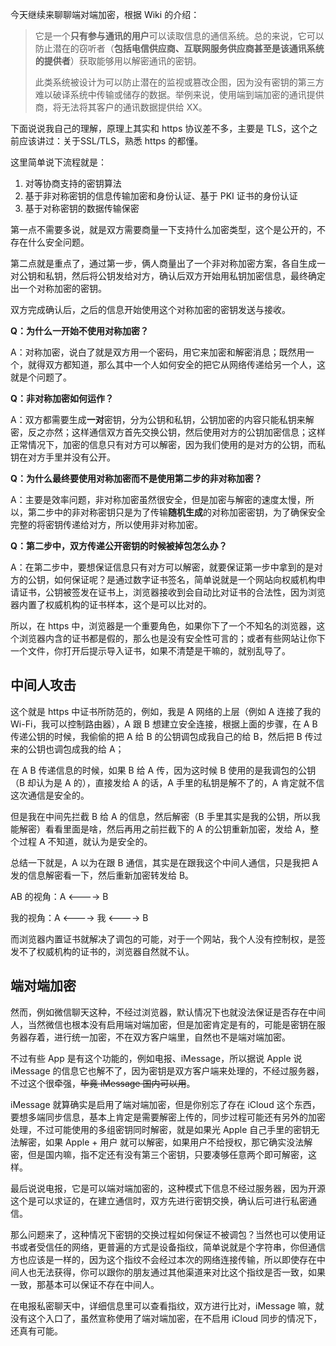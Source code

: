 今天继续来聊聊端对端加密，根据 Wiki 的介绍：

> 它是一个**只有参与通讯的用户**可以读取信息的通信系统。总的来说，它可以防止潜在的窃听者（**包括电信供应商、互联网服务供应商甚至是该通讯系统的提供者**）获取能够用以解密通讯的密钥。
> 
> 此类系统被设计为可以防止潜在的监视或篡改企图，因为没有密钥的第三方难以破译系统中传输或储存的数据。举例来说，使用端到端加密的通讯提供商，将无法将其客户的通讯数据提供给 XX。

下面说说我自己的理解，原理上其实和 https 协议差不多，主要是 TLS，这个之前应该讲过：关于SSL/TLS，熟悉 https 的都懂。

这里简单说下流程就是：

1. 对等协商支持的密钥算法
2. 基于非对称密钥的信息传输加密和身份认证、基于 PKI 证书的身份认证
3. 基于对称密钥的数据传输保密

第一点不需要多说，就是双方需要商量一下支持什么加密类型，这个是公开的，不存在什么安全问题。

第二点就是重点了，通过第一步，俩人商量出了一个非对称加密方案，各自生成一对公钥和私钥，然后将公钥发给对方，确认后双方开始用私钥加密信息，最终确定出一个对称加密的密钥。

双方完成确认后，之后的信息开始使用这个对称加密的密钥发送与接收。

**Q：为什么一开始不使用对称加密？**

A：对称加密，说白了就是双方用一个密码，用它来加密和解密消息；既然用一个，就得双方都知道，那么其中一个人如何安全的把它从网络传递给另一个人，这就是个问题了。

**Q：非对称加密如何运作？**

A：双方都需要生成**一对**密钥，分为公钥和私钥，公钥加密的内容只能私钥来解密，反之亦然；这样通信双方首先交换公钥，然后使用对方的公钥加密信息；这样正常情况下，加密的信息只有对方可以解密，因为我们使用的是对方的公钥，而私钥在对方手里并没有公开。

**Q：为什么最终要使用对称加密而不是使用第二步的非对称加密？**

A：主要是效率问题，非对称加密虽然很安全，但是加密与解密的速度太慢，所以，第二步中的非对称密钥只是为了传输**随机生成**的对称加密密钥，为了确保安全完整的将密钥传递给对方，所以使用非对称加密。

**Q：第二步中，双方传递公开密钥的时候被掉包怎么办？**

A：在第二步中，要想保证信息只有对方可以解密，就要保证第一步中拿到的是对方的公钥，如何保证呢？是通过数字证书签名，简单说就是一个网站向权威机构申请证书，公钥被签发在证书上，浏览器接收到会自动比对证书的合法性，因为浏览器内置了权威机构的证书样本，这个是可以比对的。

所以，在 https 中，浏览器是一个重要角色，如果你下了一个不知名的浏览器，这个浏览器内含的证书都是假的，那么也是没有安全性可言的；或者有些网站让你下一个文件，你打开后提示导入证书，如果不清楚是干嘛的，就别乱导了。

## 中间人攻击

这个就是 https 中证书所防范的，例如，我是 A 网络的上层（例如 A 连接了我的 Wi-Fi，我可以控制路由器），A 跟 B 想建立安全连接，根据上面的步骤，在 A B 传递公钥的时候，我偷偷的把 A 给 B 的公钥调包成我自己的给 B，然后把 B 传过来的公钥也调包成我的给 A；

在 A B 传递信息的时候，如果 B 给 A 传，因为这时候 B 使用的是我调包的公钥（B 却认为是 A 的），直接发给 A 的话，A 手里的私钥是解不了的，A 肯定就不信这次通信是安全的。

但是我在中间先拦截 B 给 A 的信息，然后解密（B 手里其实是我的公钥，所以我能解密）看看里面是啥，然后再用之前拦截下的 A 的公钥重新加密，发给 A，整个过程 A 不知道，就认为是安全的。

总结一下就是，A 以为在跟 B 通信，其实是在跟我这个中间人通信，只是我把 A 发的信息解密看一下，然后重新加密转发给 B。

AB 的视角：A <----> B

我的视角：A <----> 我 <----> B

而浏览器内置证书就解决了调包的可能，对于一个网站，我个人没有控制权，是签发不了权威机构的证书的，浏览器自然就不认。

## 端对端加密

然而，例如微信聊天这种，不经过浏览器，默认情况下也就没法保证是否存在中间人，当然微信也根本没有启用端对端加密，但是加密肯定是有的，可能是密钥在服务器存着，进行统一加密，不在双方客户端里，自然也不是端对端加密。

不过有些 App 是有这个功能的，例如电报、iMessage，所以据说 Apple 说 iMessage 的信息它也解不了，因为密钥是双方客户端来处理的，不经过服务器，不过这个很牵强，~~毕竟 iMessage 国内可以用~~。

iMessage 就算确实是启用了端对端加密，但是你别忘了存在 iCloud 这个东西，要想多端同步信息，基本上肯定是需要解密上传的，同步过程可能还有另外的加密处理，不过可能使用的多组密钥同时解密，就是如果光 Apple 自己手里的密钥无法解密，如果 Apple + 用户 就可以解密，如果用户不给授权，那它确实没法解密，但是国内嘛，指不定还有没有第三个密钥，只要凑够任意两个即可解密，这样。

最后说说电报，它是可以端对端加密的，这种模式下信息不经过服务器，因为开源这个是可以求证的，在建立通信时，双方先进行密钥交换，确认后可进行私密通信。

那么问题来了，这种情况下密钥的交换过程如何保证不被调包？当然也可以使用证书或者受信任的网络，更普遍的方式是设备指纹，简单说就是个字符串，你但通信方也应该是一样的，因为这个指纹不会经过本次的网络连接传输，所以即使存在中间人也无法获得，你可以跟你的朋友通过其他渠道来对比这个指纹是否一致，如果一致，那基本可以保证不存在中间人。

在电报私密聊天中，详细信息里可以查看指纹，双方进行比对，iMessage 嘛，就没有这个入口了，虽然宣称使用了端对端加密，在不启用 iCloud 同步的情况下，还真有可能。
